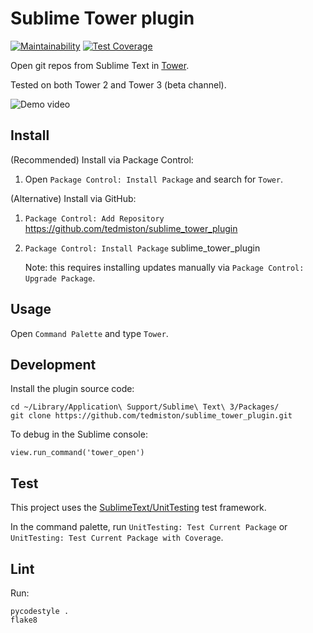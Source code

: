 # Sublime Tower plugin

[![Maintainability](https://api.codeclimate.com/v1/badges/5ab9fa0d51db7ca94521/maintainability)](https://codeclimate.com/github/tedmiston/sublime_tower_plugin/maintainability)
[![Test Coverage](https://api.codeclimate.com/v1/badges/5ab9fa0d51db7ca94521/test_coverage)](https://codeclimate.com/github/tedmiston/sublime_tower_plugin/test_coverage)

Open git repos from Sublime Text in [Tower](https://www.git-tower.com/).

Tested on both Tower 2 and Tower 3 (beta channel).

![Demo video](https://raw.githubusercontent.com/wiki/tedmiston/sublime_tower_plugin/images/demo.gif)

## Install

(Recommended) Install via Package Control:

1. Open `Package Control: Install Package` and search for `Tower`.

(Alternative) Install via GitHub:

1. `Package Control: Add Repository` <https://github.com/tedmiston/sublime_tower_plugin>
1. `Package Control: Install Package` sublime_tower_plugin

    Note: this requires installing updates manually via `Package Control: Upgrade Package`.

## Usage

Open `Command Palette` and type `Tower`.

## Development

Install the plugin source code:

    cd ~/Library/Application\ Support/Sublime\ Text\ 3/Packages/
    git clone https://github.com/tedmiston/sublime_tower_plugin.git

To debug in the Sublime console:

    view.run_command('tower_open')

## Test

This project uses the [SublimeText/UnitTesting](https://github.com/SublimeText/UnitTesting) test framework.

In the command palette, run `UnitTesting: Test Current Package` or `UnitTesting: Test Current Package with Coverage`.

## Lint

Run:

    pycodestyle .
    flake8
